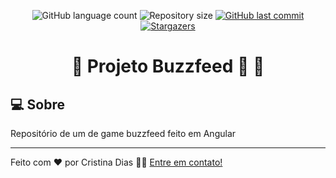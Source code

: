 
<p align="center">
  <img alt="GitHub language count" src="https://img.shields.io/github/languages/count/crisgit/projeto-buzzfeed?color=%2304D361">

  <img alt="Repository size" src="https://img.shields.io/github/repo-size/crisgit/projeto-buzzfeed">

  <a href="https://github.com/crisgit/ada-curso/commits/master">
    <img alt="GitHub last commit" src="https://img.shields.io/github/last-commit/crisgit/projeto-buzzfeed">
  </a>
    
   <a href="https://github.com/crisgit/projeto-buzzfeed/stargazers">
    <img alt="Stargazers" src="https://img.shields.io/github/stars/crisgit/projeto-buzzfeed?style=social">
   </a>  
 
</p>

<h1 align="center"> 
	🚧  Projeto Buzzfeed 🚀 🚧
</h1>

## 💻 Sobre 

Repositório de um de game buzzfeed feito em Angular

---

Feito com ❤️ por Cristina Dias 👋🏽 [Entre em contato!](https://www.linkedin.com/in/cristina-d)
